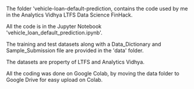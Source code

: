 The folder 'vehicle-loan-default-prediction, contains the code used by me in the Analytics Vidhya LTFS Data Science FinHack.

All the code is in the Jupyter Notebook 'vehicle_loan_default_prediction.ipynb'.

The training and test datasets along with a Data_Dictionary and Sample_Submission file are provided in the 'data' folder.

The datasets are property of LTFS and Analytics Vidhya.

All the coding was done on Google Colab, by moving the data folder to Google Drive for easy upload on Colab.
